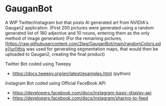 # GauganBot
A WIP Twitter/Instagram bot that posts AI generated art from NVIDIA's Gaugan2 application.
(First 200 pictures were generated using a random generated list of 180 adjective and 10 nouns, entering them as the only method of image generation)
(For the remaining pictures, [https://raw.githubusercontent.com/2lag/GauganBot/main/randomColors.pde](url)this was used for generating segmentation maps, that would then  be uploaded to Gaugan2, creating the final product)

Twitter Bot coded using Tweepy
 - https://docs.tweepy.org/en/latest/examples.html (python)

Instagram Bot coded using Official FaceBook API
 - https://developers.facebook.com/docs/instagram-basic-display-api
 - https://developers.facebook.com/docs/instagram/sharing-to-feed
